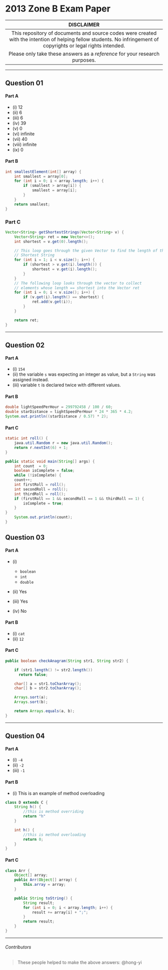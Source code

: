 # 2013 Zone B Exam Paper

| **DISCLAIMER**  |
| :---: |
| This repository of documents and source codes were created with the intention of helping fellow students. No infringement of copyrights or legal rights intended. |
| Please only take these answers as a *reference* for your research purposes. |

---

## Question 01

#### Part A
* (i) 12
* (ii) 6
* (iii) 6
* (iv) 39
* (v) 0
* (vi) infinite
* (vii) 40
* (viii) infinite
* (ix) 0

#### Part B

```java
int smallestElement(int[] array) {
    int smallest = array[0];
    for (int i = 0; i < array.length; i++) {
        if (smallest > array[i]) {
            smallest = array[i];
        }
    }
    return smallest;
}
```

### Part C

```java
Vector<String> getShortestStrings(Vector<String> v) {
    Vector<String> ret = new Vector<>();
    int shortest = v.get(0).length();

    // This loop goes through the given Vector to find the length of the
    // Shortest String
    for (int i = 1; i < v.size(); i++) {
        if (shortest > v.get(i).length()) {
            shortest = v.get(i).length();
        }
    }
    // The following loop looks through the vector to collect
    // elements whose length == shortest into the Vector ret
    for (int i = 0; i < v.size(); i++) {
        if (v.get(i).length() == shortest) {
            ret.add(v.get(i));
        }
    }

    return ret;
}
```

---

## Question 02

#### Part A
* (i) `154`
* (ii) the variable `s` was expecting an integer as value, but a `String` was assigned instead.
* (iii) variable `t` is declared twice with different values.

#### Part B

```java
double lightSpeedPerHour = 299792458 / 100 / 60;
double starDistance = lightSpeedPerHour * 24 * 365 * 4.2;
System.out.println((starDistance / 0.57) * 2);
```

#### Part C

```java
static int roll() {
    java.util.Random r = new java.util.Random();
    return r.nextInt(6) + 1;
}

public static void main(String[] args) {
    int count  = 0;
    boolean isComplete = false;
    while (!isComplete) {
    count++;
    int firstRoll = roll();
    int secondRoll = roll();
    int thirdRoll = roll();
    if (firstRoll == 1 && secondRoll == 1 && thirdRoll == 1) {
        isComplete = true;
    }        
}
    System.out.println(count);
}
```

## Question 03

#### Part A
* (i)
  * `boolean`
  * `int`
  * `double`

* (ii) Yes
* (iii) Yes
* (iv) No

#### Part B
* (i) `cat`
* (ii) `12`

#### Part C

```java
public boolean checkAnagram(String str1, String str2) {

    if (str1.length() != str2.length())
      return false;

    char[] a = str1.toCharArray();
    char[] b = str2.toCharArray();

    Arrays.sort(a);
    Arrays.sort(b);

    return Arrays.equals(a, b);
}
```

---

## Question 04

#### Part A

* (i) `-4`
* (ii) `-2`
* (iii) `-1`

#### Part B

* (i) This is an example of method overloading

```java
class D extends C {
    String h() {
        //this is method overriding
        return "h"
    }

    int h() {
        //this is method overloading
        return 0;
    }
}
```

#### Part C

```java
class Arr {
    Object[] array;
    public Arr(Object[] array) {
        this.array = array;
    }

    public String toString() {
        String result;
        for (int i = 0; i < array.length; i++) {
            result += array[i] + ";";
        }
        return result;
    }
}
```

---

###### Contributors
> These people helped to make the above answers: @hong-yi
